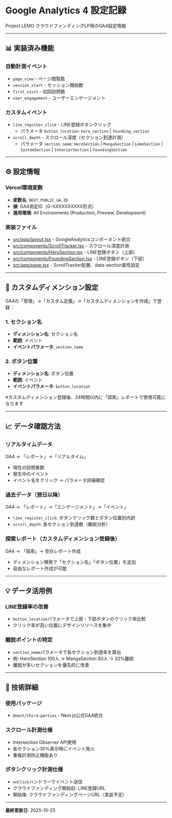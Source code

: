 # Google Analytics 4 設定記録

Project LEMO クラウドファンディングLP用のGA4設定情報

---

## 📊 実装済み機能

### 自動計測イベント
- `page_view` - ページ閲覧数
- `session_start` - セッション開始数
- `first_visit` - 初回訪問数
- `user_engagement` - ユーザーエンゲージメント

### カスタムイベント
- `line_register_click` - LINE登録ボタンクリック
  - パラメータ `button_location`: `hero_section` | `founding_section`
- `scroll_depth` - スクロール深度（セクション到達計測）
  - パラメータ `section_name`: `HeroSection` | `MangaSection` | `LemoSection` | `SystemSection` | `InteriorSection` | `FoundingSection`

---

## ⚙️ 設定情報

### Vercel環境変数
- **変数名**: `NEXT_PUBLIC_GA_ID`
- **値**: GA4測定ID（G-XXXXXXXXXX形式）
- **適用環境**: All Environments (Production, Preview, Development)

### 実装ファイル
- [src/app/layout.tsx](src/app/layout.tsx) - GoogleAnalyticsコンポーネント統合
- [src/components/ScrollTracker.tsx](src/components/ScrollTracker.tsx) - スクロール深度計測
- [src/components/HeroSection.tsx](src/components/HeroSection.tsx) - LINE登録ボタン（上部）
- [src/components/FoundingSection.tsx](src/components/FoundingSection.tsx) - LINE登録ボタン（下部）
- [src/app/page.tsx](src/app/page.tsx) - ScrollTracker配置、data-section属性設定

---

## 🔧 カスタムディメンション設定

GA4の「管理」→「カスタム定義」→「カスタムディメンションを作成」で登録：

### 1. セクション名
- **ディメンション名**: セクション名
- **範囲**: イベント
- **イベントパラメータ**: `section_name`

### 2. ボタン位置
- **ディメンション名**: ボタン位置
- **範囲**: イベント
- **イベントパラメータ**: `button_location`

※カスタムディメンション登録後、24時間以内に「探索」レポートで使用可能になります

---

## 📈 データ確認方法

### リアルタイムデータ
GA4 → 「レポート」→「リアルタイム」
- 現在の訪問者数
- 発生中のイベント
- イベント名をクリック → パラメータ詳細確認

### 過去データ（翌日以降）
GA4 → 「レポート」→「エンゲージメント」→「イベント」
- `line_register_click`: ボタンクリック数とボタン位置別内訳
- `scroll_depth`: 各セクション到達数（離脱分析）

### 探索レポート（カスタムディメンション登録後）
GA4 → 「探索」→ 空白レポート作成
- ディメンション検索で「セクション名」「ボタン位置」を追加
- 自由なレポート作成が可能

---

## 💡 データ活用例

### LINE登録率の改善
- `button_location`パラメータで上部・下部ボタンのクリック率比較
- クリック率が高い位置にデザインリソースを集中

### 離脱ポイントの特定
- `section_name`パラメータで各セクション到達率を算出
- 例: HeroSection 100人 → MangaSection 80人 → 20%離脱
- 離脱が多いセクションを優先的に改善

---

## 🎯 技術詳細

### 使用パッケージ
- `@next/third-parties` - Next.js公式GA4統合

### スクロール計測仕様
- Intersection Observer API使用
- 各セクション30%表示時にイベント発火
- 重複計測防止機能あり

### ボタンクリック計測仕様
- `onClick`ハンドラーでイベント送信
- クラウドファンディング開始前: LINE登録URL
- 開始後: クラウドファンディングページURL（実装予定）

---

**最終更新日**: 2025-10-25
